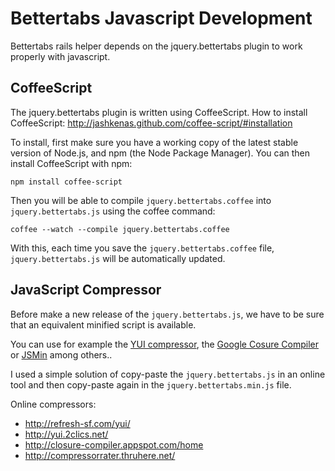 Bettertabs Javascript Development
=================================

Bettertabs rails helper depends on the jquery.bettertabs plugin to work properly with javascript.


## CoffeeScript ##

The jquery.bettertabs plugin is written using CoffeeScript.
How to install CoffeeScript: http://jashkenas.github.com/coffee-script/#installation

To install, first make sure you have a working copy of the latest stable version of Node.js, and npm (the Node Package Manager).
You can then install CoffeeScript with npm:

    npm install coffee-script
    

Then you will be able to compile `jquery.bettertabs.coffee` into `jquery.bettertabs.js` using the coffee command:

    coffee --watch --compile jquery.bettertabs.coffee
    
With this, each time you save the `jquery.bettertabs.coffee` file, `jquery.bettertabs.js` will be automatically updated.


## JavaScript Compressor ##

Before make a new release of the `jquery.bettertabs.js`, we have to be sure that an equivalent minified script is available.

You can use for example the [YUI compressor](http://developer.yahoo.com/yui/compressor/), the [Google Cosure Compiler](http://code.google.com/closure/compiler/) or [JSMin](http://crockford.com/javascript/jsmin) among others..

I used a simple solution of copy-paste the `jquery.bettertabs.js` in an online tool and then copy-paste again in the `jquery.bettertabs.min.js` file.

Online compressors:

  * http://refresh-sf.com/yui/
  * http://yui.2clics.net/
  * http://closure-compiler.appspot.com/home
  * http://compressorrater.thruhere.net/